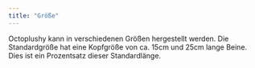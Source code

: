 ```yaml
---
title: "Größe"
---
```


Octoplushy kann in verschiedenen Größen hergestellt werden. Die Standardgröße hat eine Kopfgröße von ca. 15cm und 25cm lange Beine. Dies ist ein Prozentsatz dieser Standardlänge.




